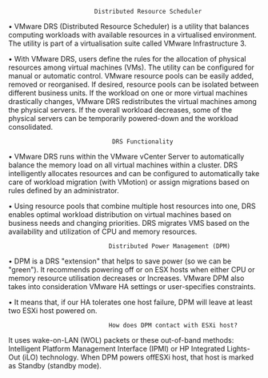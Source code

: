                             Distributed Resource Scheduler

• VMware DRS (Distributed Resource Scheduler) is a utility that balances computing workloads with
available resources in a virtualised environment. The utility is part of a virtualisation suite called VMware Infrastructure 3.

• With VMware DRS, users define the rules for the allocation of physical resources among virtual machines (VMs).
The utility can be configured for manual or automatic control. VMware resource pools can be easily added, removed or reorganised. If desired, resource pools can be isolated between different business units. If the workload on one or more virtual machines drastically changes, VMware DRS redistributes the virtual machines among the physical servers. If the overall workload decreases, some of the physical servers can be temporarily powered-down and the workload consolidated.

                                 DRS Functionality

• VMware DRS runs within the VMware vCenter Server to automatically balance the memory load on all
virtual machines within a cluster. DRS intelligently allocates resources and can be configured to
automatically take care of workload migration (with VMotion) or assign migrations based on rules
defined by an administrator.

• Using resource pools that combine multiple host resources into one, DRS enables optimal workload
distribution on virtual machines based on business needs and changing priorities. DRS migrates VMS
based on the availability and utilization of CPU and memory resources.         

                                Distributed Power Management (DPM)

• DPM is a DRS "extension" that helps to save power (so we can be "green"). It recommends powering off
or on ESX hosts when either CPU or memory resource utilisation decreases or Increases. VMware DPM
also takes into consideration VMware HA settings or user-specifies constraints.

• It means that, if our HA tolerates one host failure, DPM will leave at least two ESXi host powered on.

                                How does DPM contact with ESXi host?

It uses wake-on-LAN (WOL) packets or these out-of-band
methods: Intelligent Platform Management Interface (IPMI) or HP Integrated Lights-Out (iLO)
technology. When DPM powers offESXi host, that host is marked as Standby (standby mode).                                